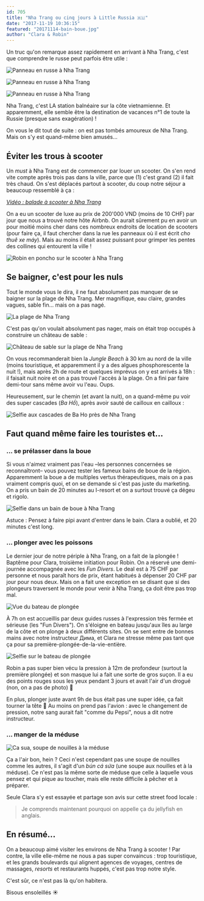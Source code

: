 ```yaml
---
id: 705
title: "Nha Trang ou cinq jours à Little Russia 🇷🇺"
date: "2017-11-19 10:36:15"
featured: "20171114-bain-boue.jpg"
author: "Clara & Robin"
---
```


Un truc qu'on remarque assez rapidement en arrivant à Nha Trang, c'est que
comprendre le russe peut parfois être utile :

![Panneau en russe à Nha Trang](20171110-russe3.jpg)

![Panneau en russe à Nha Trang](20171115-russe1.jpg)

![Panneau en russe à Nha Trang](20171114-russe4.jpg "On comprend pas le russe")

Nha Trang, c'est LA station balnéaire sur la côte vietnamienne. Et apparemment,
elle semble être la destination de vacances n°1 de toute la Russie (presque sans
exagération) !

On vous le dit tout de suite : on est pas tombés amoureux de Nha Trang. Mais on
s'y est quand-même bien amusés...

## Éviter les trous à scooter

Un *must* à Nha Trang est de commencer par louer un scooter. On s'en rend vite
compte après trois pas dans la ville, parce que (1) c'est grand (2) il fait très
chaud. On s'est déplacés partout à scooter, du coup notre séjour a beaucoup
ressemblé à ça :

_[Vidéo : balade à scooter à Nha Trang](https://youtu.be/FQ4BF1ZVUFw)_

On a eu un scooter de luxe au prix de 200'000 VND (moins de 10 CHF) par jour que
nous a trouvé notre hôte Airbnb. On aurait sûrement pu en avoir un pour moitié
moins cher dans ces nombreux endroits de location de scooters (pour faire ça, il
faut chercher dans la rue les panneaux où il est écrit _cho thuê xe máy_). Mais
au moins il était assez puissant pour grimper les pentes des collines qui
entourent la ville !

![Robin en poncho sur le scooter à Nha Trang](20171114-scooter-robin.jpg)

## Se baigner, c'est pour les nuls

Tout le monde vous le dira, il ne faut absolument pas manquer de se baigner sur
la plage de Nha Trang. Mer magnifique, eau claire, grandes vagues, sable fin...
mais on a pas nagé.

![La plage de Nha Trang](20171112-plage-nha-trang.jpg)

C'est pas qu'on voulait absolument pas nager, mais on était trop occupés à
construire un château de sable :

![Château de sable sur la plage de Nha Trang](20171112-chateau2-nha-trang.jpg)

On vous recommanderait bien la _Jungle Beach_ à 30 km au nord de la ville (moins
touristique, et apparemment il y a des algues phosphorescente la nuit !), mais
après 2h de route et quelques imprévus on y est arrivés à 18h : il faisait nuit
noire et on a pas trouvé l'accès à la plage. On a fini par faire demi-tour sans
même avoir vu l'eau. Oups.

Heureusement, sur le chemin (et avant la nuit), on a quand-même pu voir des
super cascades (_Ba Hồ_), après avoir sauté de cailloux en cailloux :

![Selfie aux cascades de Ba Ho près de Nha Trang](20171113-waterfall-selfie.jpg "Ça nous rappelait un peu les gorges de l'Ardèche")

## Faut quand même faire les touristes et...

### ... se prélasser dans la boue

Si vous n'aimez vraiment pas l'eau –les personnes concernées se reconnaîtront–
vous pouvez tester les fameux bains de boue de la région. Apparemment la boue a
de multiples vertus thérapeutiques, mais on a pas vraiment compris quoi, et on
se demande si c'est pas juste du marketing. On a pris un bain de 20 minutes au
I-resort et on a surtout trouvé ça dégeu et rigolo.

![Selfie dans un bain de boue à Nha Trang](20171114-bain-boue.jpg "Personne ne sait comment ils lavent la boue entre deux utilisations")

Astuce : Pensez à faire pipi avant d'entrer dans le bain. Clara a oublié, et 20
minutes c'est long.

### ... plonger avec les poissons

Le dernier jour de notre périple à Nha Trang, on a fait de la plongée ! Baptême
pour Clara, troisième initiation pour Robin. On a réservé une demi-journée
accompagnée avec les *Fun Divers*. Le deal est à 75 CHF par personne et nous
paraît hors de prix, étant habitués à dépenser 20 CHF par jour pour nous deux.
Mais on a fait une exception en se disant que si des plongeurs traversent le
monde pour venir à Nha Trang, ça doit être pas trop mal.

![Vue du bateau de plongée](20171115-mer-nha-trang.jpg "Depuis le bateau, les télécabines qui relient la ville et un parc d'attractions sur une île")

À 7h on est accueillis par deux guides russes à l'expression très fermée et
sérieuse (les "Fun Divers"). On s'éloigne en bateau jusqu'aux îles au large de
la côte et on plonge à deux différents sites. On se sent entre de bonnes mains
avec notre instructeur Дима, et Clara ne stresse même pas tant que ça pour sa
première-plongée-de-la-vie-entière.

![Selfie sur le bateau de plongée](20171115-plongee-nous.jpg)

Robin a pas super bien vécu la pression à 12m de profondeur (surtout la première
plongée) et son masque lui a fait une sorte de gros suçon. Il a eu des points
rouges sous les yeux pendant 3 jours et avait l'air d'un drogué (non, on a pas
de photo) 😬

En plus, plonger juste avant 9h de bus était pas une super idée, ça fait tourner
la tête 🤢 Au moins on prend pas l'avion : avec le changement de pression, notre
sang aurait fait "comme du Pepsi", nous a dit notre instructeur.

### ... manger de la méduse

![Ca sua, soupe de nouilles à la méduse](20171115-ca-sua.jpg "Clara soulève la méduse avec ses baguettes")

Ça a l'air bon, hein ? Ceci n'est cependant pas une soupe de nouilles comme les
autres, il s'agit d'un _bún cá sứa_ (une soupe aux nouilles et à la méduse). Ce
n'est pas la même sorte de méduse que celle à laquelle vous pensez et qui pique
au toucher, mais elle reste difficile à pêcher et à préparer.

Seule Clara s'y est essayée et partage son avis sur cette street food locale :

> Je comprends maintenant pourquoi on appelle ça du jellyfish en anglais.

## En résumé...

On a beaucoup aimé visiter les environs de Nha Trang à scooter ! Par contre, la
ville elle-même ne nous a pas super convaincus : trop touristique, et les grands
boulevards qui alignent agences de voyages, centres de massages, *resorts* et
restaurants huppés, c'est pas trop notre style.

C'est sûr, ce n'est pas là qu'on habitera.

Bisous ensoleillés ☀️

